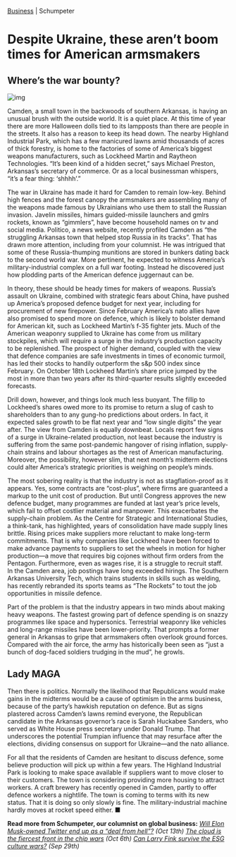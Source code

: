 [Business](https://www.economist.com/business/) | Schumpeter

# Despite Ukraine, these aren’t boom times for American armsmakers

## Where’s the war bounty?

![img](https://www.economist.com/img/b/1424/801/90/media-assets/image/20221022_WBD000.jpg)

Camden, a small town in the backwoods of southern Arkansas, is having an unusual brush with the outside world. It is a quiet place. At this time of year there are more Halloween dolls tied to its lampposts than there are people in the streets. It also has a reason to keep its head down. The nearby Highland Industrial Park, which has a few manicured lawns amid thousands of acres of thick forestry, is home to the factories of some of America’s biggest weapons manufacturers, such as Lockheed Martin and Raytheon Technologies. “It’s been kind of a hidden secret,” says Michael Preston, Arkansas’s secretary of commerce. Or as a local businessman whispers, “it’s a fear thing: ‘shhhh’.”

The war in Ukraine has made it hard for Camden to remain low-key. Behind high fences and the forest canopy the armsmakers are assembling many of the weapons made famous by Ukrainians who use them to stall the Russian invasion. Javelin missiles, himars guided-missile launchers and gmlrs rockets, known as “gimmlers”, have become household names on tv and social media. Politico, a news website, recently profiled Camden as “the struggling Arkansas town that helped stop Russia in its tracks”. That has drawn more attention, including from your columnist. He was intrigued that some of these Russia-thumping munitions are stored in bunkers dating back to the second world war. More pertinent, he expected to witness America’s military-industrial complex on a full war footing. Instead he discovered just how plodding parts of the American defence juggernaut can be.

In theory, these should be heady times for makers of weapons. Russia’s assault on Ukraine, combined with strategic fears about China, have pushed up America’s proposed defence budget for next year, including for procurement of new firepower. Since February America’s nato allies have also promised to spend more on defence, which is likely to bolster demand for American kit, such as Lockheed Martin’s f-35 fighter jets. Much of the American weaponry supplied to Ukraine has come from us military stockpiles, which will require a surge in the industry’s production capacity to be replenished. The prospect of higher demand, coupled with the view that defence companies are safe investments in times of economic turmoil, has led their stocks to handily outperform the s&p 500 index since February. On October 18th Lockheed Martin’s share price jumped by the most in more than two years after its third-quarter results slightly exceeded forecasts.

Drill down, however, and things look much less buoyant. The fillip to Lockheed’s shares owed more to its promise to return a slug of cash to shareholders than to any gung-ho predictions about orders. In fact, it expected sales growth to be flat next year and “low single digits” the year after. The view from Camden is equally downbeat. Locals report few signs of a surge in Ukraine-related production, not least because the industry is suffering from the same post-pandemic hangover of rising inflation, supply-chain strains and labour shortages as the rest of American manufacturing. Moreover, the possibility, however slim, that next month’s midterm elections could alter America’s strategic priorities is weighing on people’s minds.

The most sobering reality is that the industry is not as stagflation-proof as it appears. Yes, some contracts are “cost-plus”, where firms are guaranteed a markup to the unit cost of production. But until Congress approves the new defence budget, many programmes are funded at last year’s price levels, which fail to offset costlier material and manpower. This exacerbates the supply-chain problem. As the Centre for Strategic and International Studies, a think-tank, has highlighted, years of consolidation have made supply lines brittle. Rising prices make suppliers more reluctant to make long-term commitments. That is why companies like Lockheed have been forced to make advance payments to suppliers to set the wheels in motion for higher production—a move that requires big cojones without firm orders from the Pentagon. Furthermore, even as wages rise, it is a struggle to recruit staff. In the Camden area, job postings have long exceeded hirings. The Southern Arkansas University Tech, which trains students in skills such as welding, has recently rebranded its sports teams as “The Rockets” to tout the job opportunities in missile defence.

Part of the problem is that the industry appears in two minds about making heavy weapons. The fastest growing part of defence spending is on snazzy programmes like space and hypersonics. Terrestrial weaponry like vehicles and long-range missiles have been lower-priority. That prompts a former general in Arkansas to gripe that armsmakers often overlook ground forces. Compared with the air force, the army has historically been seen as “just a bunch of dog-faced soldiers trudging in the mud”, he growls.

## Lady MAGA

Then there is politics. Normally the likelihood that Republicans would make gains in the midterms would be a cause of optimism in the arms business, because of the party’s hawkish reputation on defence. But as signs plastered across Camden’s lawns remind everyone, the Republican candidate in the Arkansas governor’s race is Sarah Huckabee Sanders, who served as White House press secretary under Donald Trump. That underscores the potential Trumpian influence that may resurface after the elections, dividing consensus on support for Ukraine—and the nato alliance.

For all that the residents of Camden are hesitant to discuss defence, some believe production will pick up within a few years. The Highland Industrial Park is looking to make space available if suppliers want to move closer to their customers. The town is considering providing more housing to attract workers. A craft brewery has recently opened in Camden, partly to offer defence workers a nightlife. The town is coming to terms with its new status. That it is doing so only slowly is fine. The military-industrial machine hardly moves at rocket speed either. ■

**Read more from Schumpeter, our columnist on global business:**
*[Will Elon Musk-owned Twitter end up as a “deal from hell”?](https://www.economist.com/business/2022/10/11/will-elon-musk-owned-twitter-end-up-as-a-deal-from-hell) (Oct 13th)*
*[The cloud is the fiercest front in the chip wars](https://www.economist.com/business/2022/10/06/the-cloud-is-the-fiercest-front-in-the-chip-wars) (Oct 6th)*
*[Can Larry Fink survive the ESG culture wars?](https://www.economist.com/business/2022/09/29/can-larry-fink-survive-the-esg-culture-wars) (Sep 29th)*